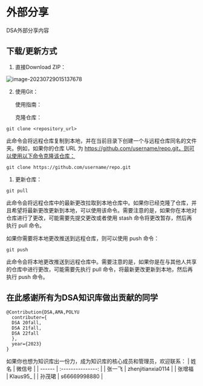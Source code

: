 # 外部分享
DSA外部分享内容



## 下载/更新方式

1. 直接Download ZIP：

![image-20230729015137678](https://github.com/polyudsa/DSA_Information_collection/assets/67999981/5b2c54fb-045a-4d47-8a98-f24dfedbea37)


2. 使用Git：

	使用指南：

	克隆仓库：

```
git clone <repository_url>
```

此命令会将远程仓库复制到本地，并在当前目录下创建一个与远程仓库同名的文件夹。例如，如果你的仓库 URL 为 https://github.com/username/repo.git，则可以使用以下命令克隆该仓库：

```
git clone https://github.com/username/repo.git
```

1. 更新仓库：

```
git pull
```

此命令会将远程仓库中的最新更改拉取到本地仓库中。如果你已经克隆了仓库，并且希望将最新更改更新到本地，可以使用该命令。需要注意的是，如果你在本地对仓库进行了更改，可能需要先提交更改或者使用 stash 命令将更改暂存，然后再执行 pull 命令。

如果你需要将本地更改推送到远程仓库，则可以使用 push 命令：

```
git push
```

此命令会将本地更改推送到远程仓库中。需要注意的是，如果你是在与其他人共享的仓库中进行更改，可能需要先执行 pull 命令，将最新更改更新到本地，然后再执行 push 命令。



## 在此感谢所有为DSA知识库做出贡献的同学

```
@Contribution{DSA,AMA,POLYU
  contributer={
  DSA 20fall,
  DSA 21fall,
  DSA 22fall
  },
  year={2023}
}
```

如果你也想为知识库出一份力，成为知识库的核心成员和管理员，欢迎联系：
| 姓名   |      微信号       |
| ------ | :---------------: |
| 张一飞 | zhenjitianxia0114 |
| 张增福 |     Klaus95_      |
| 孙茂珺 |   s66669998880    |
